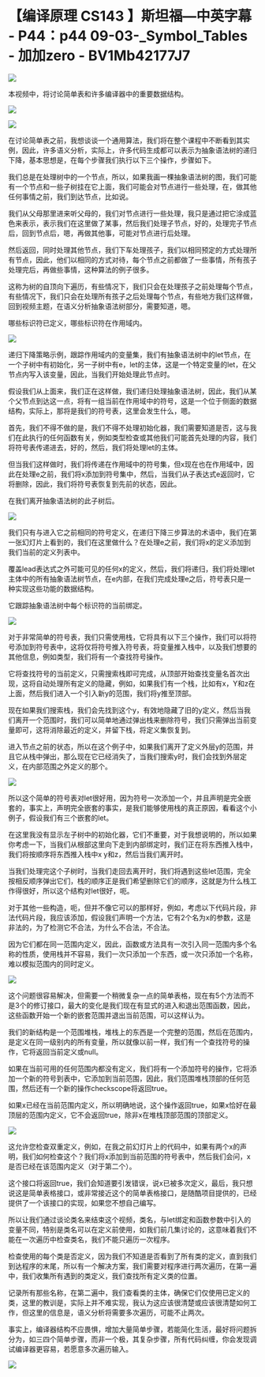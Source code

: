 # 【编译原理 CS143 】斯坦福—中英字幕 - P44：p44 09-03-_Symbol_Tables - 加加zero - BV1Mb42177J7

![](img/beb13ea5c1cb9a7741a87d161f9b26b2_0.png)

本视频中，将讨论简单表和许多编译器中的重要数据结构。

![](img/beb13ea5c1cb9a7741a87d161f9b26b2_2.png)

![](img/beb13ea5c1cb9a7741a87d161f9b26b2_3.png)

在讨论简单表之前，我想谈谈一个通用算法，我们将在整个课程中不断看到其实例，因此，许多语义分析，实际上，许多代码生成都可以表示为抽象语法树的递归下降，基本思想是，在每个步骤我们执行以下三个操作，步骤如下。

我们总是在处理树中的一个节点，所以，如果我画一棵抽象语法树的图，我们可能有一个节点和一些子树挂在它上面，我们可能会对节点进行一些处理，在，做其他任何事情之前，我们到达节点，比如说。

我们从父母那里进来听父母的，我们对节点进行一些处理，我只是通过把它涂成蓝色来表示，表示我们在这里做了某事，然后我们处理子节点，好的，处理完子节点后，回到节点后，嗯，再做其他事，可能对节点进行后处理。

然后返回，同时处理其他节点，我们下车处理孩子，我们以相同预定的方式处理所有节点，因此，他们以相同的方式对待，每个节点之前都做了一些事情，所有孩子处理完后，再做些事情，这种算法的例子很多。

这称为树的自顶向下遍历，有些情况下，我们只会在处理孩子之前处理每个节点，有些情况下，我们只会在处理所有孩子之后处理每个节点，有些地方我们这样做，回到视频主题，在语义分析抽象语法树部分，需要知道，嗯。

哪些标识符已定义，哪些标识符在作用域内。

![](img/beb13ea5c1cb9a7741a87d161f9b26b2_5.png)

递归下降策略示例，跟踪作用域内的变量集，我们有抽象语法树中的let节点，在一个子树中有初始化，另一子树中有e，let的主体，这是一个特定变量的let，在父节点内写入该变量，因此，当我们开始处理此节点时。

假设我们从上面来，我们正在这样做，我们递归处理抽象语法树，因此，我们从某个父节点到达这一点，将有一组当前在作用域中的符号，这是一个位于侧面的数据结构，实际上，那将是我们的符号表，这里会发生什么，嗯。

首先，我们不得不做的是，我们不得不处理初始化器，我们需要知道是否，这与我们在此执行的任何函数有关，例如类型检查或其他我们可能首先处理的内容，我们将符号表传递进去，好的，然后，我们将处理let的主体。

但当我们这样做时，我们将传递在作用域中的符号集，但x现在也在作用域中，因此在处理e之前，我们将x添加到符号集中，然后，当我们从子表达式e返回时，它将删除，因此，我们将符号表恢复到先前的状态，因此。

在我们离开抽象语法树的此子树后。

![](img/beb13ea5c1cb9a7741a87d161f9b26b2_7.png)

我们只有与进入它之前相同的符号定义，在递归下降三步算法的术语中，我们在第一张幻灯片上看到的，我们在这里做什么？在处理e之前，我们将x的定义添加到我们当前的定义列表中。

覆盖lead表达式之外可能可见的任何x的定义，然后，我们将递归，我们将处理let主体中的所有抽象语法树节点，在e内部，在我们完成处理e之后，符号表只是一种实现这些功能的数据结构。

它跟踪抽象语法树中每个标识符的当前绑定。

![](img/beb13ea5c1cb9a7741a87d161f9b26b2_9.png)

对于非常简单的符号表，我们只需使用栈，它将具有以下三个操作，我们可以将符号添加到符号表中，这将仅将符号推入符号表，将变量推入栈中，以及我们想要的其他信息，例如类型，我们将有一个查找符号操作。

它将查找符号的当前定义，只需搜索栈即可完成，从顶部开始查找变量名首次出现，这将自动处理所有定义的隐藏，例如，如果我们有一个栈，比如有x，Y和z在上面，然后我们进入一个引入新y的范围，我们将y推至顶部。

现在如果我们搜索栈，我们会先找到这个y，有效地隐藏了旧的y定义，然后当我们离开一个范围时，我们可以简单地通过弹出栈来删除符号，我们只需弹出当前变量即可，这将消除最近的定义，并留下栈，将定义集恢复到。

进入节点之前的状态，所以在这个例子中，如果我们离开了定义外层y的范围，并且它从栈中弹出，那么现在它已经消失了，当我们搜索y时，我们会找到外层定义，在内部范围之外定义的那个。



![](img/beb13ea5c1cb9a7741a87d161f9b26b2_11.png)

所以这个简单的符号表对let很好用，因为符号一次添加一个，并且声明是完全嵌套的，事实上，声明完全嵌套的事实，是我们能够使用栈的真正原因，看看这个小例子，假设我们有三个嵌套的let。

在这里我没有显示左子树中的初始化器，它们不重要，对于我想说明的，所以如果你考虑一下，当我们从根部这里向下走到内部绑定时，我们正在将东西推入栈中，我们将按顺序将东西推入栈中x y和z，然后当我们离开时。

当我们处理完这个子树时，当我们走回去离开时，我们将遇到这些let范围，完全按相反顺序弹出它们，栈的顺序正是我们希望删除它们的顺序，这就是为什么栈工作得很好，所以这个结构对let很好，呃。

对于其他一些构造，呃，但并不像它可以的那样好，例如，考虑以下代码片段，非法代码片段，我应该添加，假设我们声明一个方法，它有2个名为x的参数，这是非法的，为了检测它不合法，为什么不合法，不合法。

因为它们都在同一范围内定义，因此，函数或方法具有一次引入同一范围内多个名称的性质，使用栈并不容易，我们一次只添加一个东西，或一次只添加一个名称，难以模拟范围内的同时定义。



![](img/beb13ea5c1cb9a7741a87d161f9b26b2_13.png)

这个问题很容易解决，但需要一个稍微复杂一点的简单表格，现在有5个方法而不是3个的修订接口，最大的变化是我们现在有显式的进入和退出范围函数，因此，这些函数开始一个新的嵌套范围并退出当前范围，可以这样认为。

我们的新结构是一个范围堆栈，堆栈上的东西是一个完整的范围，然后在范围内，是定义在同一级别内的所有变量，所以就像以前一样，我们有一个查找符号的操作，它将返回当前定义或null。

如果在当前可用的任何范围内都没有定义，我们将有一个添加符号的操作，它将添加一个新的符号到表中，它添加到当前范围，因此，我们范围堆栈顶部的任何范围，然后还有一个新的操作checkscope将返回true。

如果x已经在当前范围内定义，所以明确地说，这个操作返回true，如果x恰好在最顶层的范围内定义，它不会返回true，除非x在堆栈顶部范围的顶部定义。



![](img/beb13ea5c1cb9a7741a87d161f9b26b2_15.png)

这允许您检查双重定义，例如，在我之前幻灯片上的代码中，如果有两个x的声明，我们如何检查这个？我们将x添加到当前范围的符号表中，然后我们会问，x是否已经在该范围内定义（对于第二个）。

这个接口将返回true，我们会知道要引发错误，说x已被多次定义，最后，我只想说这是简单表格接口，或非常接近这个的简单表格接口，是随酷项目提供的，已经提供了一个该接口的实现，如果您不想自己编写。

所以让我们通过谈论类名来结束这个视频，类名，与let绑定和函数参数中引入的变量不同，特别是类名可以在定义前使用，如我们前几集讨论的，这意味着我们不能在一次遍历中检查类名，我们不能只遍历一次程序。

检查使用的每个类是否定义，因为我们不知道是否看到了所有类的定义，直到我们到达程序的末尾，所以有一个解决方案，我们需要对程序进行两次遍历，在第一遍中，我们收集所有遇到的类定义，我们查找所有定义类的位置。

记录所有那些名称，在第二遍中，我们查看类的主体，确保它们仅使用已定义的类，这里的教训是，实际上并不难实现，我认为这应该很清楚或应该很清楚如何工作，但这里的信息是，语义分析将需要多次遍历，可能不止两次。

事实上，编译器结构不应畏惧，增加大量简单步骤，若能简化生活，最好将问题拆分为，如三四个简单步骤，而非一个极，其复杂步骤，所有代码纠缠，你会发现调试编译器更容易，若愿意多次遍历输入。



![](img/beb13ea5c1cb9a7741a87d161f9b26b2_17.png)